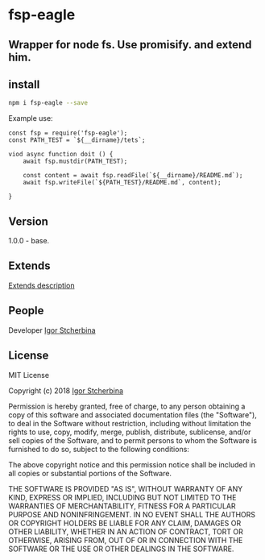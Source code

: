 # fsp-eagle
Wrapper for node fs. Use promisify. and extend him.
---
## install
```bash
npm i fsp-eagle --save
```

Example use:
```node
const fsp = require('fsp-eagle');
const PATH_TEST = `${__dirname}/tets`;

viod async function doit () {
	await fsp.mustdir(PATH_TEST);

	const content = await fsp.readFile(`${__dirname}/README.md`);
	await fsp.writeFile(`${PATH_TEST}/README.md`, content);

}
```
## Version
1.0.0 - base.

## Extends
[Extends description](https://github.com/eagle7410/fsp-eagle/blob/master/ext.md)

## People
Developer [Igor Stcherbina](https://github.com/eagle7410)

## License

MIT License

Copyright (c) 2018 [Igor Stcherbina](https://github.com/eagle7410)

Permission is hereby granted, free of charge, to any person obtaining a copy
of this software and associated documentation files (the "Software"), to deal
in the Software without restriction, including without limitation the rights
to use, copy, modify, merge, publish, distribute, sublicense, and/or sell
copies of the Software, and to permit persons to whom the Software is
furnished to do so, subject to the following conditions:

The above copyright notice and this permission notice shall be included in all
copies or substantial portions of the Software.

THE SOFTWARE IS PROVIDED "AS IS", WITHOUT WARRANTY OF ANY KIND, EXPRESS OR
IMPLIED, INCLUDING BUT NOT LIMITED TO THE WARRANTIES OF MERCHANTABILITY,
FITNESS FOR A PARTICULAR PURPOSE AND NONINFRINGEMENT. IN NO EVENT SHALL THE
AUTHORS OR COPYRIGHT HOLDERS BE LIABLE FOR ANY CLAIM, DAMAGES OR OTHER
LIABILITY, WHETHER IN AN ACTION OF CONTRACT, TORT OR OTHERWISE, ARISING FROM,
OUT OF OR IN CONNECTION WITH THE SOFTWARE OR THE USE OR OTHER DEALINGS IN THE
SOFTWARE.
